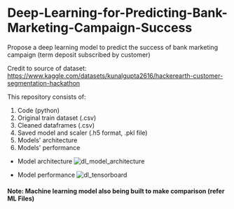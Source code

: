 # Deep-Learning-for-Predicting-Bank-Marketing-Campaign-Success
Propose a deep learning model to predict the success of bank marketing campaign (term deposit subscribed by customer)

Credit to source of dataset: https://www.kaggle.com/datasets/kunalgupta2616/hackerearth-customer-segmentation-hackathon

This repository consists of:

1. Code (python)
2. Original train dataset (.csv)
3. Cleaned dataframes (.csv)
4. Saved model and scaler (.h5 format, .pkl file)
5. Models' architecture
6. Models' performance

- Model architecture
  ![dl_model_architecture](https://github.com/itsainer/Deep-Learning-for-Predicting-Bank-Marketing-Campaign-Success/assets/106145330/bfb7d51d-18a1-4838-99d6-ab8d7221f13f)

- Model performance
  ![dl_tensorboard](https://github.com/itsainer/Deep-Learning-for-Predicting-Bank-Marketing-Campaign-Success/assets/106145330/3641447e-d6b3-4860-a830-f6dc8f66d718)

#### Note: Machine learning model also being built to make comparison (refer ML Files)
